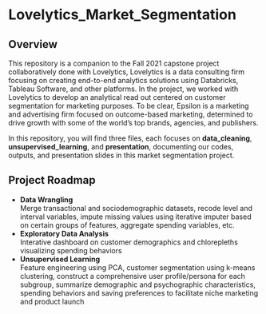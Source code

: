 # Lovelytics_Market_Segmentation

## Overview

This repository is a companion to the Fall 2021 capstone project collaboratively done with Lovelytics, Lovelytics is a data consulting firm focusing on creating end-to-end analytics solutions using Databricks, Tableau Software, and other platforms. In the project, we worked with Lovelytics to 
develop an analytical read out centered on customer segmentation for marketing purposes. To be clear, Epsilon is a marketing and advertising firm 
focused on outcome-based marketing, determined to drive growth with some of the world’s top brands, agencies, and publishers. 

In this repository, you will find three files, each focuses on **data_cleaning**, **unsupervised_learning**, and **presentation**, documenting our codes, outputs, and presentation slides in this market segmentation project.

## Project Roadmap

- **Data Wrangling** <br>
Merge transactional and sociodemographic datasets, recode level and interval variables, impute missing values using iterative imputer based on certain groups of features, aggregate spending variables, etc.
- **Exploratory Data Analysis** <br>
Interative dashboard on customer demographics and chlorepleths visualizing spending behaviors
- **Unsupervised Learning** <br>
Feature engineering using PCA, customer segmentation using k-means clustering, construct a comprehensive user profile/persona for each subgroup, summarize demographic and psychographic characteristics, spending behaviors and saving preferences to facilitate niche marketing and product launch

